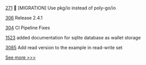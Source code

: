 
[271](https://github.com/hyperledger-labs/go-perun/pull/271) :truck: [MIGRATION] Use pkg/io instead of poly-go/io

[306](https://github.com/hyperledger/fabric-chaincode-node/pull/306) Release 2.4.1

[304](https://github.com/hyperledger/fabric-chaincode-node/pull/304) CI Pipeline Fixes

[1523](https://github.com/hyperledger/aries-cloudagent-python/pull/1523) added documentation for sqlite database as wallet storage

[3085](https://github.com/hyperledger/fabric/pull/3085) Add read version to the example in read-write set


[See more >>>](https://start-here.hyperledger.org/pull-requests)
